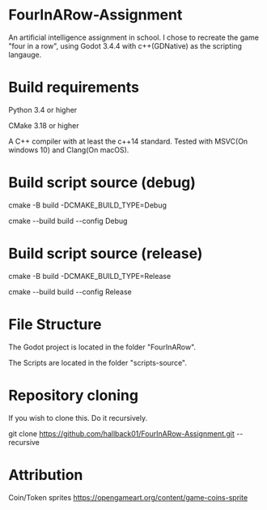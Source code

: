 # FourInARow-Assignment
An artificial intelligence assignment in school. I chose to recreate the game "four in a row", using Godot 3.4.4 with c++(GDNative) as the scripting langauge.

# Build requirements
Python 3.4 or higher

CMake 3.18 or higher

A C++ compiler with at least the c++14 standard. Tested with MSVC(On windows 10) and Clang(On macOS).

# Build script source (debug)
cmake -B build -DCMAKE_BUILD_TYPE=Debug

cmake --build build --config Debug

# Build script source (release)
cmake -B build -DCMAKE_BUILD_TYPE=Release

cmake --build build --config Release

# File Structure
The Godot project is located in the folder "FourInARow".

The Scripts are located in the folder "scripts-source".

# Repository cloning
If you wish to clone this. Do it recursively.

git clone https://github.com/hallback01/FourInARow-Assignment.git --recursive

# Attribution

Coin/Token sprites https://opengameart.org/content/game-coins-sprite
